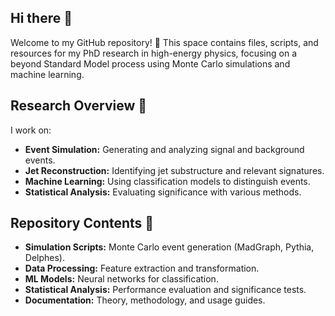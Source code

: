 ## Hi there 👋

Welcome to my GitHub repository! 🚀 This space contains files, scripts, and resources for my PhD research in high-energy physics, focusing on a beyond Standard Model process using Monte Carlo simulations and machine learning.

## Research Overview 🧪

I work on:
- **Event Simulation:** Generating and analyzing signal and background events.
- **Jet Reconstruction:** Identifying jet substructure and relevant signatures.
- **Machine Learning:** Using classification models to distinguish events.
- **Statistical Analysis:** Evaluating significance with various methods.

## Repository Contents 📂

- **Simulation Scripts:** Monte Carlo event generation (MadGraph, Pythia, Delphes).
- **Data Processing:** Feature extraction and transformation.
- **ML Models:** Neural networks for classification.
- **Statistical Analysis:** Performance evaluation and significance tests.
- **Documentation:** Theory, methodology, and usage guides.
